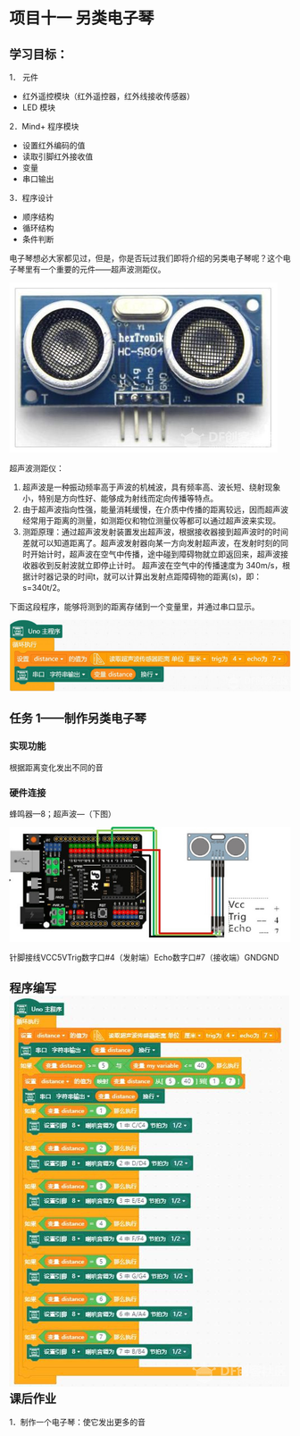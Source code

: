 # 项目十一 另类电子琴

## 学习目标：

1． 元件

- 红外遥控模块（红外遥控器，红外线接收传感器）
- LED 模块

2．Mind+ 程序模块    

- 设置红外编码的值    
- 读取引脚红外接收值
- 变量
- 串口输出

3．程序设计

- 顺序结构
- 循环结构
- 条件判断

电子琴想必大家都见过，但是，你是否玩过我们即将介绍的另类电子琴呢？这个电子琴里有一个重要的元件——超声波测距仪。

![img](assets/forum-16533599751394.png)

超声波测距仪：

1. 超声波是一种振动频率高于声波的机械波，具有频率高、波长短、绕射现象小，特别是方向性好、能够成为射线而定向传播等特点。
2. 由于超声波指向性强，能量消耗缓慢，在介质中传播的距离较远，因而超声波经常用于距离的测量，如测距仪和物位测量仪等都可以通过超声波来实现。
3. 测距原理：通过超声波发射装置发出超声波，根据接收器接到超声波时的时间差就可以知道距离了。超声波发射器向某一方向发射超声波，在发射时刻的同时开始计时，超声波在空气中传播，途中碰到障碍物就立即返回来，超声波接收器收到反射波就立即停止计时。 超声波在空气中的传播速度为 340m/s，根据计时器记录的时间t，就可以计算出发射点距障碍物的距离(s)，即：s=340t/2。


下面这段程序，能够将测到的距离存储到一个变量里，并通过串口显示。

![img](assets/forum-16533599751381.png)

## 任务 1——制作另类电子琴

### 实现功能

根据距离变化发出不同的音

### 硬件连接

蜂鸣器—8；超声波—（下图）

![img](assets/forum-16533599751382.png)

针脚接线VCC5VTrig数字口#4（发射端）Echo数字口#7（接收端）GNDGND

## 程序编写![img](assets/forum-16533599751383.png)课后作业

1．制作一个电子琴：使它发出更多的音